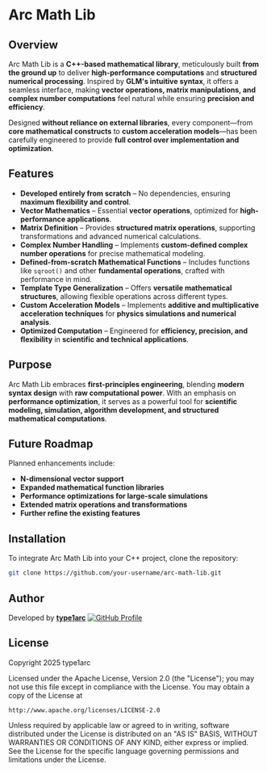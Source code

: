# Arc Math Lib


## Overview
Arc Math Lib is a **C++-based mathematical library**, meticulously built **from the ground up** to deliver **high-performance computations** and **structured numerical processing**. Inspired by **GLM's intuitive syntax**, it offers a seamless interface, making **vector operations, matrix manipulations, and complex number computations** feel natural while ensuring **precision and efficiency**.

Designed **without reliance on external libraries**, every component—from **core mathematical constructs** to **custom acceleration models**—has been carefully engineered to provide **full control over implementation and optimization**.

## Features
- **Developed entirely from scratch** – No dependencies, ensuring **maximum flexibility and control**.
- **Vector Mathematics** – Essential **vector operations**, optimized for **high-performance applications**.
- **Matrix Definition** – Provides **structured matrix operations**, supporting transformations and advanced numerical calculations.
- **Complex Number Handling** – Implements **custom-defined complex number operations** for precise mathematical modeling.
- **Defined-from-scratch Mathematical Functions** – Includes functions like `sqroot()` and other **fundamental operations**, crafted with performance in mind.
- **Template Type Generalization** – Offers **versatile mathematical structures**, allowing flexible operations across different types.
- **Custom Acceleration Models** – Implements **additive and multiplicative acceleration techniques** for **physics simulations and numerical analysis**.
- **Optimized Computation** – Engineered for **efficiency, precision, and flexibility** in **scientific and technical applications**.

## Purpose
Arc Math Lib embraces **first-principles engineering**, blending **modern syntax design** with **raw computational power**. With an emphasis on **performance optimization**, it serves as a powerful tool for **scientific modeling, simulation, algorithm development, and structured mathematical computations**.

## Future Roadmap
Planned enhancements include:
- **N-dimensional vector support**
- **Expanded mathematical function libraries**
- **Performance optimizations for large-scale simulations**
- **Extended matrix operations and transformations**
- **Further refine the existing features**

## Installation
To integrate Arc Math Lib into your C++ project, clone the repository:
```sh
git clone https://github.com/your-username/arc-math-lib.git

```

## Author
Developed by **[type1arc](https://github.com/type1arc)**
[![GitHub Profile](https://img.shields.io/badge/GitHub-type1arc-blue?style=flat-square&logo=github)](https://github.com/Ashfaque)

## License
Copyright 2025 type1arc

Licensed under the Apache License, Version 2.0 (the "License");
you may not use this file except in compliance with the License.
You may obtain a copy of the License at

    http://www.apache.org/licenses/LICENSE-2.0

Unless required by applicable law or agreed to in writing, software
distributed under the License is distributed on an "AS IS" BASIS,
WITHOUT WARRANTIES OR CONDITIONS OF ANY KIND, either express or implied.
See the License for the specific language governing permissions and
limitations under the License.
